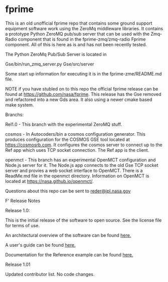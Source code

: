 # fprime

This is an old unofficial fprime repo that contains some ground support equipment software work using the ZeroMq middleware libraries.  It contains a prototype Python ZeroMQ pub/sub server that can be used with the Zmq-Radio component that is found in the fprime-zmq/zmq-radio Fprime component.  All of this is here as is and has not been recently tested.

The Python ZeroMq Pub/Sub Server is located in

   Gse/bin/run_zmq_server.py
   Gse/src/server

Some start up information for executing it is in the fprime-zme/README.md file.

NOTE if you have stubled on to this repo the official fprime release can be found at https://github.com/nasa/fprime.  This release has the Gse removed and refactored into a new Gds area.  It also using a newer cmake based make system.

Branchs:

Rel1.0 - This branch with the experimental ZeroMQ stuff.

cosmos - In Autocoders/bin a cosmos configuration generator.  This produces configuration for the COSMOS GSE tool located at https://cosmosrb.com.  It configures the cosmos server to connect up to the Ref app which uses TCP socket connection.  The Ref app is the client.

openmct - This branch has an experimental OpenMCT configuration and Node.js server for it.  The Node.js app connects to the old Gse TCP socket server and provies a web socket interface to OpenMCT.  There is a ReadMe.md file in the openmct directory. Information on OpenMCT is located at https://nasa.github.io/openmct/.

Questions about this repo can be sent to reder@jpl.nasa.gov 



F' Release Notes

Release 1.0: 

This is the initial release of the software to open source. See the license file for terms of use.

An architectural overview of the software can be found [here.](docs/Architecture/FPrimeArchitectureShort.pdf)

A user's guide can be found [here.](docs/UsersGuide/FprimeUserGuide.pdf)
   
Documentation for the Reference example can be found [here.](Ref/docs/sdd.md)

Release 1.01

Updated contributor list. No code changes. 
